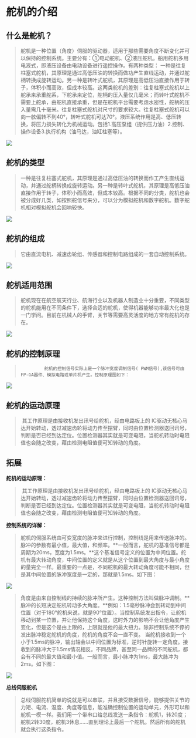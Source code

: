 # 舵机的介绍

## **什么是舵机？**

>​        舵机是一种位置（角度）伺服的驱动器，适用于那些需要角度不断变化并可以保持的控制系统。主要分有：①电动舵机、②液压舵机。船用舵机多用电液式，即液压设备由电动设备进行遥控操作。有两种类型： 一种是往复柱塞式舵机，其原理是通过高低压油的转换而做功产生直线运动，并通过舵柄转换成旋转运动。另一种是转叶式舵机，其原理是高低压油直接作用于转子，体积小而高效，但成本较高。这两类舵机的差别：往复柱塞式舵机以上舵承来承重舵系，下舵承来定位，舵柄的压入量仅几毫米；而转叶式舵机不需要上舵承，由舵机直接承重，但是在舵机平台需要考虑水密性，舵柄的压入量需几十毫米。往复柱塞式舵机对尺寸的要求较大。往复柱塞式舵机可以向一舷偏转不到40°，转叶式舵机可达70°。液压系统作用是高、低压转换，将压力损失转化为机械运动。包括1.高压泵组（提供压力油）2.控制、操作设备3.执行机构（油马达，油缸柱塞等）。
>

![](/pic/ch7/7.6/1.png) 

## 舵机的类型

>​       一种是往复柱塞式舵机，其原理是通过高低压油的转换而作工产生直线运动，并通过舵柄转换成旋转运动。另一种是转叶式舵机，其原理是高低压油直接作用于转子，体积小而高效，但成本较高。根据不同的分类，舵机也会被分成好几类，如按照舵信号来分，可以分为模拟舵机和数字舵机。数字舵机相对模拟舵机会回响较快。
>

![](/pic/ch7/7.6/2.png) 

## 舵机的组成

>   它由直流电机、减速齿轮组、传感器和控制电路组成的一套自动控制系统。
>

![](/pic/ch7/7.6/3.png) 

## 舵机适用范围
>    ​       舵机现在在航空航天行业、航海行业以及机器人制造业十分重要，不同类型的舵机能用在不同条件下，选择合适的舵机，使得机器能够功率最大化也是一门学问。目前在机械人的手臂，关节等需要高灵活度的地方常有舵机的存在。
>

![](/pic/ch7/7.6/4.png) 

## 舵机的控制原理
>        ​      舵机的控制信号实际上是一个脉冲宽度调制信号( PWM信号),该信号可由FP-GA器件、模拟电路或单片机产生。控制原理图如下：
>        

![](/pic/ch7/7.6/5.png) 

## 舵机的运动原理

>  ​        其工作原理是由接收机发出讯号给舵机，经由电路板上的 IC驱动无核心马达开始转动，透过减速齿轮将动力传至摆臂，同时由位置检测器送回讯号，判断是否已经到达定位。位置检测器其实就是可变电阻，当舵机转动时电阻值也会随之改变，藉由检测电阻值便可知转动的角度。

## 拓展
**舵机的运动原理：**
>  ​        其工作原理是由接收机发出讯号给舵机，经由电路板上的 IC驱动无核心马达开始转动，透过减速齿轮将动力传至摆臂，同时由位置检测器送回讯号，判断是否已经到达定位。位置检测器其实就是可变电阻，当舵机转动时电阻值也会随之改变，藉由检测电阻值便可知转动的角度。

**控制系统的详解：**
>   ​        舵机的伺服系统由可变宽度的脉冲来进行控制，控制线是用来传送脉冲的。脉冲的参数有最小值，最大值，和频率。**一般而言，舵机的基准信号都是周期为20ms，宽度为1.5ms。**这个基准信号定义的位置为中间位置。舵机有最大转动角度，中间位置的定义就是从这个位置到最大角度与最小角度的量完全一样。最重要的一点是，不同舵机的最大转动角度可能不相同，但是其中间位置的脉冲宽度是一定的，那就是1.5ms。如下图：
>   

![](/pic/ch7/7.6/6.png) 

>   角度是由来自控制线的持续的脉冲所产生。这种控制方法叫做脉冲调制。**脉冲的长短决定舵机转动多大角度。**例如：1.5毫秒脉冲会到转动到中间位置（对于180°舵机来说，就是90°位置）。当控制系统发出指令，让舵机移动到某一位置，并让他保持这个角度，这时外力的影响不会让他角度产生变化，但是这个是由上限的，上限就是他的最大扭力。除非控制系统不停的发出脉冲稳定舵机的角度，舵机的角度不会一直不变。
>   当舵机接收到一个小于1.5ms的脉冲，输出轴会以中间位置为标准，逆时针旋转一定角度。接收到的脉冲大于1.5ms情况相反。不同品牌，甚至同一品牌的不同舵机，都会有不同的最大值和最小值。一般而言，最小脉冲为1ms，最大脉冲为2ms。如下图：
> 

![](/pic/ch7/7.6/7.png) 

**总线伺服舵机**

>   ​        总线伺服舵机简单的说就是可以串联，并且接受数据信号，能够提供关节的力矩、电流、温度、角度等信息，能准确控制位置的运动单元，外形可以和舵机一模一样。我们用一个带串口给总线发送一条指令：舵机1，转20度；舵机2转30度，舵机3休息……直到理论上最后一个舵机。然后所有的舵机就会执行这条指令。

